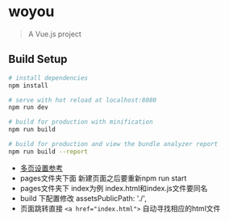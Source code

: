 # woyou

> A Vue.js project

## Build Setup

``` bash
# install dependencies
npm install

# serve with hot reload at localhost:8080
npm run dev

# build for production with minification
npm run build

# build for production and view the bundle analyzer report
npm run build --report
```
* [多页设置参考](https://www.jianshu.com/p/0a30aca71b16)
* pages文件夹下面 新建页面之后要重新npm run start
* pages文件夹下 index为例 index.html和index.js文件要同名
* build 下配置修改 assetsPublicPath: './',
* 页面跳转直接 `<a href="index.html">` 自动寻找相应的html文件

